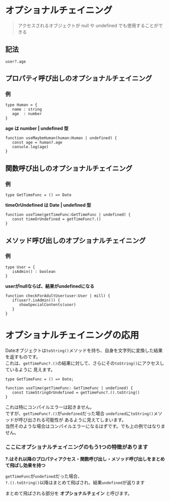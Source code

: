 # オプショナルチェイニング

> アクセスされるオブジェクトが null や undefined でも使用することができる

## 記法

```
user?.age
```

## プロパティ呼び出しのオプショナルチェイニング
### 例

```
type Human = {
   name : string
   age  : number
}
```

**age は number | undefined 型**  

```
function useMaybeHuman(human:Human | undefined) { 
   const age = human?.age
   console.log(age)
}
```

## 関数呼び出しのオプショナルチェイニング  
### 例

```
type GetTimeFunc = () => Date
```

**timeOrUndefined は Date | undefined 型**  

```
function useTime(getTimeFunc:GetTimeFunc | undefined) {
   const timeOrUndefined = getTimeFunc?.()
}
```

## メソッド呼び出しのオプショナルチェイニング
### 例

```
type User = {
   isAdmin() : boolean
}
``` 

**userがnullならば、結果がundefinedになる**  

```
function checkForAdultUser(user:User | mill) {
   if(user?.isAdmin()) {
      showSpecialContents(user)  
   }
}
``` 

# オプショナルチェイニングの応用

Dateオブジェクトは`toString()`メソッドを持ち、自身を文字列に変換した結果を返すものです。<br>
これは、`getTimeFunc?.()`の結果に対して、さらにその`toString()`にアクセスしているように
見えます。

```
type GetTimeFunc = () => Date;

function useTime(getTimeFunc: GetTimeFunc | undefined) {
   const timeStringOrUndefined = getTimeFunc?.().toString()
}
```

これは特にコンパイルエラーは起きません。<br>
ですが、`getTimeFunc?.()`が`undefined`だった場合 `undefined`に`toString()`メソッドが呼び出される可能性が
あるように見えてしまいます。<br>
当然そのような場合はコンパイルエラーになるはずです。でも上の例ではなりません。

### ここにオプショナルチェイニングのもう1つの特徴があります

**?.はそれ以降のプロパティアクセス・関数呼び出し・メソッド呼び出しをまとめて飛ばし効果を持つ**

`getTimeFunc`が`undefined`だった場合、<br>
`?.().toString()`以降はまとめて飛ばされ、結果`undefined`が返ります

まとめて飛ばされる部分を **オプショナルチェイン** と呼びます。